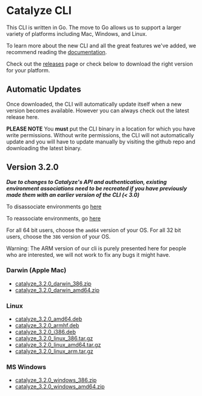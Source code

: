 # Catalyze CLI

This CLI is written in Go. The move to Go allows us to support a larger variety of platforms including Mac, Windows, and Linux.

To learn more about the new CLI and all the great features we've added, we recommend reading the [documentation](https://resources.catalyze.io/paas/paas-cli-reference/).

Check out the [releases](https://github.com/catalyzeio/cli/releases) page or check below to download the right version for your platform.

## Automatic Updates

Once downloaded, the CLI will automatically update itself when a new version becomes available. However you can always check out the latest release here.

**PLEASE NOTE** You **must** put the CLI binary in a location for which you have write permissions. Without write permissions, the CLI will not automatically update and you will have to update manually by visiting the github repo and downloading the latest binary.

## Version 3.2.0

***Due to changes to Catalyze's API and authentication, existing environment associations need to be recreated if you have previously made them with an earlier version of the CLI (< 3.0)***

To disassociate environments go [here](https://resources.catalyze.io/paas/paas-cli-reference/disassociate/)

To reassociate environments, go [here](https://resources.catalyze.io/paas/paas-cli-reference/associate/)

For all 64 bit users, choose the `amd64` version of your OS. For all 32 bit users, choose the `386` version of your OS.

Warning: The ARM version of our cli is purely presented here for people who are interested, we will not work to fix any bugs it might have.

### Darwin (Apple Mac)

 * [catalyze\_3.2.0\_darwin\_386.zip](https://github.com/catalyzeio/cli/releases/download/3.2.0/catalyze_3.2.0_darwin_386.zip)
 * [catalyze\_3.2.0\_darwin\_amd64.zip](https://github.com/catalyzeio/cli/releases/download/3.2.0/catalyze_3.2.0_darwin_amd64.zip)

### Linux

 * [catalyze\_3.2.0\_amd64.deb](https://github.com/catalyzeio/cli/releases/download/3.2.0/catalyze_3.2.0_amd64.deb)
 * [catalyze\_3.2.0\_armhf.deb](https://github.com/catalyzeio/cli/releases/download/3.2.0/catalyze_3.2.0_armhf.deb)
 * [catalyze\_3.2.0\_i386.deb](https://github.com/catalyzeio/cli/releases/download/3.2.0/catalyze_3.2.0_i386.deb)
 * [catalyze\_3.2.0\_linux\_386.tar.gz](https://github.com/catalyzeio/cli/releases/download/3.2.0/catalyze_3.2.0_linux_386.tar.gz)
 * [catalyze\_3.2.0\_linux\_amd64.tar.gz](https://github.com/catalyzeio/cli/releases/download/3.2.0/catalyze_3.2.0_linux_amd64.tar.gz)
 * [catalyze\_3.2.0\_linux\_arm.tar.gz](https://github.com/catalyzeio/cli/releases/download/3.2.0/catalyze_3.2.0_linux_arm.tar.gz)

### MS Windows

 * [catalyze\_3.2.0\_windows\_386.zip](https://github.com/catalyzeio/cli/releases/download/3.2.0/catalyze_3.2.0_windows_386.zip)
 * [catalyze\_3.2.0\_windows\_amd64.zip](https://github.com/catalyzeio/cli/releases/download/3.2.0/catalyze_3.2.0_windows_amd64.zip)
